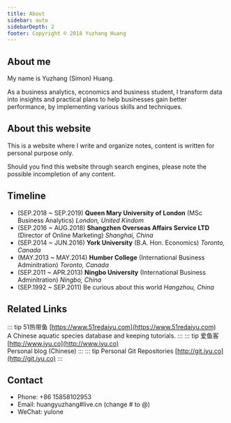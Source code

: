 ```yaml
---
title: About
sidebar: auto
sidebarDepth: 2
footer: Copyright © 2018 Yuzhang Huang
---
```

## About me
My name is Yuzhang (Simon) Huang.

As a business analytics, economics and business student, I transform data into insights and practical plans to help businesses gain better performance, by implementing various skills and techniques.

## About this website
This is a website where I write and organize notes, content is written for personal purpose only. 

Should you find this website through search engines, please note the possible incompletion of any content.


## Timeline
* (SEP.2018 ~ SEP.2019) **Queen Mary University of London** (MSc Business Analytics) *London, United Kindom*
* (SEP.2016 ~ AUG.2018) **Shangzhen Overseas Affairs Service LTD** (Director of Online Marketing) *Shanghai, China*
* (SEP.2014 ~ JUN.2016) **York University** (B.A. Hon. Economics) *Toronto, Canada*
* (MAY.2013 ~ MAY.2014) **Humber College** (International Business Adminitration) *Toronto, Canada*
* (SEP.2011 ~ APR.2013) **Ningbo University** (International Business Adminitration) *Ningbo, China*
* (SEP.1992 ~ SEP.2011) Be curious about this world *Hangzhou, China*

## Related Links
::: tip 51热带鱼
[https://www.51redaiyu.com](https://www.51redaiyu.com)<br />
A Chinese aquatic species database and keeping tutorials.
:::
::: tip 爱鱼客
[http://www.iyu.co](http://www.iyu.co)<br />
Personal blog (Chinese)
:::
::: tip Personal Git Repositories
[http://git.iyu.co](http://git.iyu.co)
:::

## Contact
* Phone: +86 15858102953
* Email: huangyuzhang#live.cn (change # to @)
* WeChat: yulone

